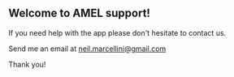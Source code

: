 ## Welcome to AMEL support!

If you need help with the app please don't hesitate to contact us. 

Send me an email at <neil.marcellini@gmail.com>

Thank you!
